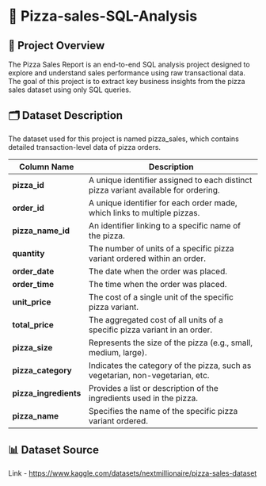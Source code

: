 # 🍕 Pizza-sales-SQL-Analysis

## 📘 Project Overview

The Pizza Sales Report is an end-to-end SQL analysis project designed to explore and understand sales performance using raw transactional data.
The goal of this project is to extract key business insights from the pizza sales dataset using only SQL queries.


## 🗂️ Dataset Description

The dataset used for this project is named pizza_sales, which contains detailed transaction-level data of pizza orders.

| Column Name           | Description                                                                               |
| --------------------- | ----------------------------------------------------------------------------------------  |
| **pizza_id**          | A unique identifier assigned to each distinct pizza variant available for ordering.       |
| **order_id**          | A unique identifier for each order made, which links to multiple pizzas.                  |
| **pizza_name_id**     | An identifier linking to a specific name of the pizza.                                    |
| **quantity**          | The number of units of a specific pizza variant ordered within an order.                  |
| **order_date**        | The date when the order was placed.                                                       |
| **order_time**        | The time when the order was placed.                                                       |
| **unit_price**        | The cost of a single unit of the specific pizza variant.                                  |
| **total_price**       | The aggregated cost of all units of a specific pizza variant in an order.                 |
| **pizza_size**        | Represents the size of the pizza (e.g., small, medium, large).                            |
| **pizza_category**    | Indicates the category of the pizza, such as vegetarian, non-vegetarian, etc.             |
| **pizza_ingredients** | Provides a list or description of the ingredients used in the pizza.                      |
| **pizza_name**        | Specifies the name of the specific pizza variant ordered.                                 |


## 📊 Dataset Source
Link - https://www.kaggle.com/datasets/nextmillionaire/pizza-sales-dataset

